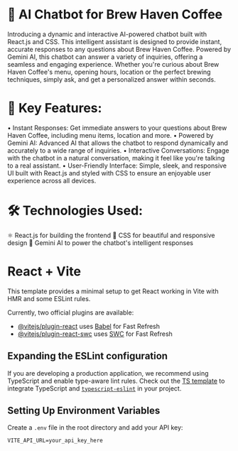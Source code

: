# 🤖 AI Chatbot for Brew Haven Coffee

Introducing a dynamic and interactive AI-powered chatbot built with React.js and CSS. This intelligent assistant is designed to provide instant, accurate responses to any questions about Brew Haven Coffee. Powered by Gemini AI, this chatbot can answer a variety of inquiries, offering a seamless and engaging experience. Whether you're curious about Brew Haven Coffee's menu, opening hours, location or the perfect brewing techniques, simply ask, and get a personalized answer within seconds.

# 🌟 Key Features:

• Instant Responses: Get immediate answers to your questions about Brew Haven Coffee, including menu items, location and more.
• Powered by Gemini AI: Advanced AI that allows the chatbot to respond dynamically and accurately to a wide range of inquiries.
• Interactive Conversations: Engage with the chatbot in a natural conversation, making it feel like you're talking to a real assistant.
• User-Friendly Interface: Simple, sleek, and responsive UI built with React.js and styled with CSS to ensure an enjoyable user experience across all devices.

# 🛠️ Technologies Used:

⚛️ React.js for building the frontend
🎨 CSS for beautiful and responsive design
🧠 Gemini AI to power the chatbot's intelligent responses

# React + Vite

This template provides a minimal setup to get React working in Vite with HMR and some ESLint rules.

Currently, two official plugins are available:

- [@vitejs/plugin-react](https://github.com/vitejs/vite-plugin-react/blob/main/packages/plugin-react/README.md) uses [Babel](https://babeljs.io/) for Fast Refresh
- [@vitejs/plugin-react-swc](https://github.com/vitejs/vite-plugin-react-swc) uses [SWC](https://swc.rs/) for Fast Refresh

## Expanding the ESLint configuration

If you are developing a production application, we recommend using TypeScript and enable type-aware lint rules. Check out the [TS template](https://github.com/vitejs/vite/tree/main/packages/create-vite/template-react-ts) to integrate TypeScript and [`typescript-eslint`](https://typescript-eslint.io) in your project.

## Setting Up Environment Variables

Create a `.env` file in the root directory and add your API key:

```plaintext
VITE_API_URL=your_api_key_here
```
